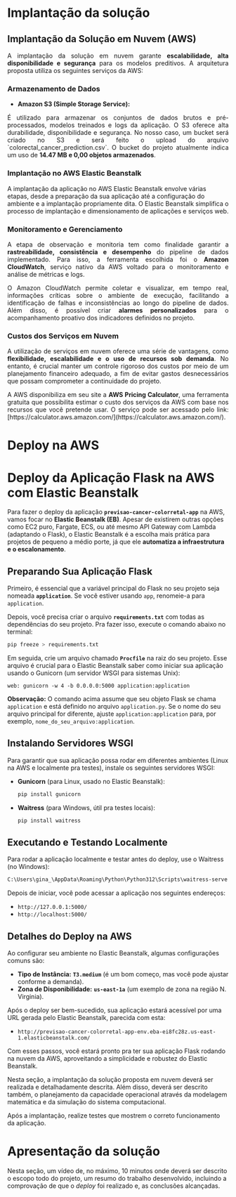 # Implantação da solução

## Implantação da Solução em Nuvem (AWS)

<p align="justify">A implantação da solução em nuvem garante <strong>escalabilidade, alta disponibilidade e segurança</strong> para os modelos preditivos. A arquitetura proposta utiliza os seguintes serviços da AWS:</p>

### Armazenamento de Dados

* **Amazon S3 (Simple Storage Service):**
<p align="justify">É utilizado para armazenar os conjuntos de dados brutos e pré-processados, modelos treinados e logs da aplicação. O S3 oferece alta durabilidade, disponibilidade e segurança. No nosso caso, um bucket será criado no S3 e será feito o upload do arquivo `colorectal_cancer_prediction.csv`. O bucket do projeto atualmente indica um uso de <strong>14.47 MB e 0,00 objetos armazenados</strong>.</p>

### Implantação no AWS Elastic Beanstalk

A implantação da aplicação no AWS Elastic Beanstalk envolve várias etapas, desde a preparação da sua aplicação até a configuração do ambiente e a implantação propriamente dita. O Elastic Beanstalk simplifica o processo de implantação e dimensionamento de aplicações e serviços web.

### Monitoramento e Gerenciamento

<p align="justify">A etapa de observação e monitoria tem como finalidade garantir a <strong>rastreabilidade, consistência e desempenho</strong> do pipeline de dados implementado. Para isso, a ferramenta escolhida foi o <strong>Amazon CloudWatch</strong>, serviço nativo da AWS voltado para o monitoramento e análise de métricas e logs.</p>    

<p align="justify">O Amazon CloudWatch permite coletar e visualizar, em tempo real, informações críticas sobre o ambiente de execução, facilitando a identificação de falhas e inconsistências ao longo do pipeline de dados. Além disso, é possível criar <strong>alarmes personalizados</strong> para o acompanhamento proativo dos indicadores definidos no projeto.</p>    

### Custos dos Serviços em Nuvem

<p align="justify">A utilização de serviços em nuvem oferece uma série de vantagens, como <strong>flexibilidade, escalabilidade e o uso de recursos sob demanda</strong>. No entanto, é crucial manter um controle rigoroso dos custos por meio de um planejamento financeiro adequado, a fim de evitar gastos desnecessários que possam comprometer a continuidade do projeto.</p>    

<p align="justify">A AWS disponibiliza em seu site a <strong>AWS Pricing Calculator</strong>, uma ferramenta gratuita que possibilita estimar o custo dos serviços da AWS com base nos recursos que você pretende usar. O serviço pode ser acessado pelo link: [https://calculator.aws.amazon.com/](https://calculator.aws.amazon.com/).</p>    

# Deploy na AWS

# Deploy da Aplicação Flask na AWS com Elastic Beanstalk

Para fazer o deploy da aplicação **`previsao-cancer-colorretal-app`** na AWS, vamos focar no **Elastic Beanstalk (EB)**. Apesar de existirem outras opções como EC2 puro, Fargate, ECS, ou até mesmo API Gateway com Lambda (adaptando o Flask), o Elastic Beanstalk é a escolha mais prática para projetos de pequeno a médio porte, já que ele **automatiza a infraestrutura e o escalonamento**.

## Preparando Sua Aplicação Flask

Primeiro, é essencial que a variável principal do Flask no seu projeto seja nomeada **`application`**. Se você estiver usando `app`, renomeie-a para `application`.

Depois, você precisa criar o arquivo **`requirements.txt`** com todas as dependências do seu projeto. Pra fazer isso, execute o comando abaixo no terminal:

```bash
pip freeze > requirements.txt
```

Em seguida, crie um arquivo chamado **`Procfile`** na raiz do seu projeto. Esse arquivo é crucial para o Elastic Beanstalk saber como iniciar sua aplicação usando o Gunicorn (um servidor WSGI para sistemas Unix):

```plaintext
web: gunicorn -w 4 -b 0.0.0.0:5000 application:application
```

**Observação:** O comando acima assume que seu objeto Flask se chama `application` e está definido no arquivo `application.py`. Se o nome do seu arquivo principal for diferente, ajuste `application:application` para, por exemplo, `nome_do_seu_arquivo:application`.

## Instalando Servidores WSGI

Para garantir que sua aplicação possa rodar em diferentes ambientes (Linux na AWS e localmente pra testes), instale os seguintes servidores WSGI:

* **Gunicorn** (para Linux, usado no Elastic Beanstalk):

    ```bash
    pip install gunicorn
    ```

* **Waitress** (para Windows, útil pra testes locais):

    ```bash
    pip install waitress
    ```

## Executando e Testando Localmente

Para rodar a aplicação localmente e testar antes do deploy, use o Waitress (no Windows):

```bash
C:\Users\gina_\AppData\Roaming\Python\Python312\Scripts\waitress-serve --host=0.0.0.0 --port=5000 application:application
```

Depois de iniciar, você pode acessar a aplicação nos seguintes endereços:

* `http://127.0.0.1:5000/`
* `http://localhost:5000/`

## Detalhes do Deploy na AWS

Ao configurar seu ambiente no Elastic Beanstalk, algumas configurações comuns são:

* **Tipo de Instância:** **`T3.medium`** (é um bom começo, mas você pode ajustar conforme a demanda).
* **Zona de Disponibilidade:** **`us-east-1a`** (um exemplo de zona na região N. Virginia).

Após o deploy ser bem-sucedido, sua aplicação estará acessível por uma URL gerada pelo Elastic Beanstalk, parecida com esta:

* `http://previsao-cancer-colorretal-app-env.eba-ei8fc28z.us-east-1.elasticbeanstalk.com/`

Com esses passos, você estará pronto pra ter sua aplicação Flask rodando na nuvem da AWS, aproveitando a simplicidade e robustez do Elastic Beanstalk.

Nesta seção, a implantação da solução proposta em nuvem deverá ser realizada e detalhadamente descrita. Além disso, deverá ser descrito também, o planejamento da capacidade operacional através da modelagem matemática e da simulação do sistema computacional.

Após a implantação, realize testes que mostrem o correto funcionamento da aplicação.

# Apresentação da solução

Nesta seção, um vídeo de, no máximo, 10 minutos onde deverá ser descrito o escopo todo do projeto, um resumo do trabalho desenvolvido, incluindo a comprovação de que o _deploy_ foi realizado e, as conclusões alcançadas.



